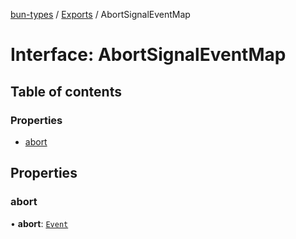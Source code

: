 [bun-types](https://github.com/oven-sh/bun-types/blob/master/api-docs/README.md) / [Exports](https://github.com/oven-sh/bun-types/blob/master/api-docs/modules.md) / AbortSignalEventMap

# Interface: AbortSignalEventMap

## Table of contents

### Properties

- [abort](https://github.com/oven-sh/bun-types/blob/master/api-docs/interfaces/AbortSignalEventMap.md#abort)

## Properties

### abort

• **abort**: [`Event`](https://github.com/oven-sh/bun-types/blob/master/api-docs/modules.md#event)
